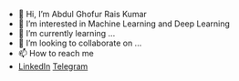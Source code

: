 - 👋 Hi, I’m Abdul Ghofur Rais Kumar
- 👀 I’m interested in Machine Learning and Deep Learning
- 🌱 I’m currently learning ...
- 💞️ I’m looking to collaborate on ...
- 📫 How to reach me 
- [LinkedIn](https://www.linkedin.com/in/abdul-ghofur-rais-kumar/) [Telegram](https://t.me/AG_rais)

<!---
RaisGG/RaisGG is a ✨ special ✨ repository because its `README.md` (this file) appears on your GitHub profile.
You can click the Preview link to take a look at your changes.
--->
